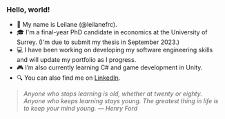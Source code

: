 ### Hello, world!

- 👋 My name is Leilane (@leilanefrc).
- 🎓 I'm a final-year PhD candidate in economics at the University of Surrey. (I'm due to submit my thesis in September 2023.)
- 💻 I have been working on developing my software engineering skills and will update my portfolio as I progress.
- 🎮 I’m also currently learning C# and game development in Unity.
- 🔍 You can also find me on [LinkedIn](https://www.linkedin.com/in/leilanecambara/).

> *Anyone who stops learning is old, whether at twenty or eighty. Anyone who keeps learning stays young. The greatest thing in life is to keep your mind young. &mdash; Henry Ford*

<!---
leilanefrc/leilanefrc is a ✨ special ✨ repository because its `README.md` (this file) appears on your GitHub profile.
You can click the Preview link to take a look at your changes.
--->

